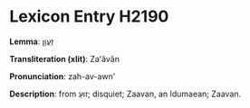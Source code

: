 # Lexicon Entry H2190

**Lemma**: זַעֲוָן

**Transliteration (xlit)**: Zaʻăvân

**Pronunciation**: zah-av-awn'

**Description**:
from זוּעַ; disquiet; Zaavan, an Idumaean; Zaavan.
